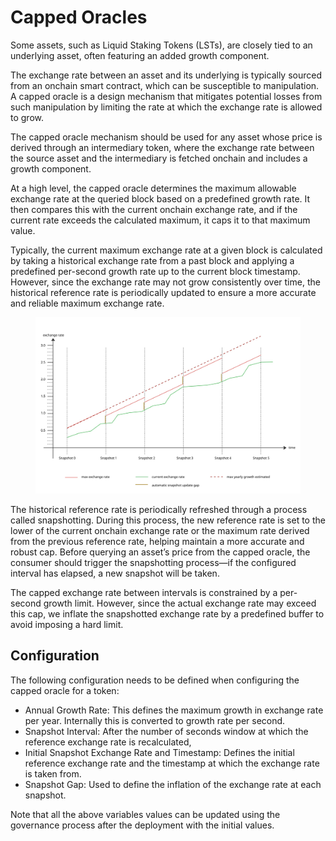 
# Capped Oracles

Some assets, such as Liquid Staking Tokens (LSTs), are closely tied to an underlying asset, often featuring an added growth component.

The exchange rate between an asset and its underlying is typically sourced from an onchain smart contract, which can be susceptible to manipulation. A capped oracle is a design mechanism that mitigates potential losses from such manipulation by limiting the rate at which the exchange rate is allowed to grow.

The capped oracle mechanism should be used for any asset whose price is derived through an intermediary token, where the exchange rate between the source asset and the intermediary is fetched onchain and includes a growth component.

At a high level, the capped oracle determines the maximum allowable exchange rate at the queried block based on a predefined growth rate. It then compares this with the current onchain exchange rate, and if the current rate exceeds the calculated maximum, it caps it to that maximum value.

Typically, the current maximum exchange rate at a given block is calculated by taking a historical exchange rate from a past block and applying a predefined per-second growth rate up to the current block timestamp. However, since the exchange rate may not grow consistently over time, the historical reference rate is periodically updated to ensure a more accurate and reliable maximum exchange rate. 

<figure><img src="../../.gitbook/assets/capped-oracle.png" alt="Capped Oracle"><figcaption></figcaption></figure>

The historical reference rate is periodically refreshed through a process called snapshotting. During this process, the new reference rate is set to the lower of the current onchain exchange rate or the maximum rate derived from the previous reference rate, helping maintain a more accurate and robust cap. Before querying an asset’s price from the capped oracle, the consumer should trigger the snapshotting process—if the configured interval has elapsed, a new snapshot will be taken.

The capped exchange rate between intervals is constrained by a per-second growth limit. However, since the actual exchange rate may exceed this cap, we inflate the snapshotted exchange rate by a predefined buffer to avoid imposing a hard limit.

## Configuration

The following configuration needs to be defined when configuring the capped oracle for a token:

* Annual Growth Rate: This defines the maximum growth in exchange rate per year. Internally this is converted to growth rate per second.
* Snapshot Interval: After the number of seconds window at which the reference exchange rate is recalculated, 
* Initial Snapshot Exchange Rate and Timestamp: Defines the initial reference exchange rate and the timestamp at which the exchange rate is taken from. 
* Snapshot Gap: Used to define the inflation of the exchange rate at each snapshot. 

Note that all the above variables values can be updated using the governance process after the deployment with the initial values. 